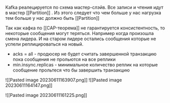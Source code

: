 Kafka реалецируется по схема мастер-слэйв. Все записи и чтения идут в мастер [[Partition]] .
Из этого следует что чем больше у нас нагрузка тем больше у нас должно быть [[Partition]]

Так как кафка по [[CAP-теорема]] не гарантируется консистентность, то некоторые сообщения могут теряться. Например когда произошла смена лидера. И на старом лидере остались сообщения которые не успели реплицироваться на новый.

- acks = all - продюсер не будет считать завершенной транзакцию пока сообщения не прольются на все реплики
- min.insync.replicas - минимальное количество реплик на которые сообщение прольтеся что бы завершить транзакцию

![[Pasted image 20230611163907.png]]
![[Pasted image 20230611164147.png]]


![[Pasted image 20230611161225.png]]

